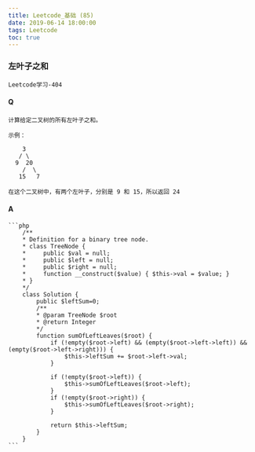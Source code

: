 ```yaml
---
title: Leetcode_基础 (85)
date: 2019-06-14 18:00:00
tags: Leetcode
toc: true
---
```


### 左叶子之和
    Leetcode学习-404

<!-- more -->

#### Q
    计算给定二叉树的所有左叶子之和。

    示例：

        3
       / \
      9  20
        /  \
       15   7

    在这个二叉树中，有两个左叶子，分别是 9 和 15，所以返回 24

#### A
    ```php
        /**
        * Definition for a binary tree node.
        * class TreeNode {
        *     public $val = null;
        *     public $left = null;
        *     public $right = null;
        *     function __construct($value) { $this->val = $value; }
        * }
        */
        class Solution {
            public $leftSum=0;
            /**
            * @param TreeNode $root
            * @return Integer
            */
            function sumOfLeftLeaves($root) {
                if (!empty($root->left) && (empty($root->left->left)) && (empty($root->left->right))) {
                    $this->leftSum += $root->left->val;
                }

                if (!empty($root->left)) {
                    $this->sumOfLeftLeaves($root->left);
                }
                if (!empty($root->right)) {
                    $this->sumOfLeftLeaves($root->right);
                }

                return $this->leftSum;
            }
        }
    ```
